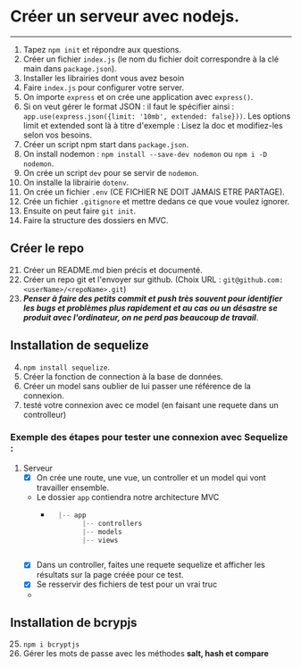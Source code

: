 # Créer un serveur avec nodejs.

---

1. Tapez `npm init` et répondre aux questions.
2. Créer un fichier `index.js` (le nom du fichier doit correspondre à la clé main dans `package.json`).
3. Installer les librairies dont vous avez besoin
4. Faire `index.js` pour configurer votre server.
5. On importe `express` et on crée une application avec `express()`.
6. Si on veut gérer le format JSON : il faut le spécifier ainsi : `app.use(express.json({limit: '10mb', extended: false}))`. Les options limit et extended sont là à titre d'exemple : Lisez la doc et modifiez-les selon vos besoins.
7. Créer un script npm start dans `package.json`.
8. On install nodemon : `npm install --save-dev nodemon` ou `npm i -D nodemon`.
9. On crée un script `dev` pour se servir de `nodemon`.
10. On installe la librairie `dotenv`.
11. On crée un fichier `.env` (CE FICHIER NE DOIT JAMAIS ETRE PARTAGE).
12. Crée un fichier `.gitignore` et mettre dedans ce que voue voulez ignorer.
13. Ensuite on peut faire `git init`.
14. Faire la structure des dossiers en MVC.

## Créer le repo

21. Créer un README.md bien précis et documenté.
22. Créer un repo git et l'envoyer sur github. (Choix URL : `git@github.com:<userName>/<repoName>.git`)
23. **_Penser à faire des petits commit et push très souvent pour identifier les bugs et problèmes plus rapidement et au cas ou un désastre se produit avec l'ordinateur, on ne perd pas beaucoup de travail_**.

## Installation de sequelize

4. `npm install sequelize`.
5. Créer la fonction de connection à la base de données.
6. Créer un model sans oublier de lui passer une référence de la connexion.
7. testé votre connexion avec ce model (en faisant une requete dans un controlleur)

### Exemple des étapes pour tester une connexion avec Sequelize :

1. Serveur
    - [x] On crée une route, une vue, un controller et un model qui vont travailler ensemble.
    - Le dossier `app` contiendra notre architecture MVC
        - ```javascript
            |-- app
                  |-- controllers
                  |-- models
                  |-- views
          ```
        ```

        ```
    - [x] Dans un controller, faites une requete sequelize et afficher les résultats sur la page créée pour ce test.
    - [x] Se resservir des fichiers de test pour un vrai truc
    -

## Installation de bcrypjs

25. `npm i bcryptjs`
26. Gérer les mots de passe avec les méthodes **salt, hash et compare**
